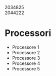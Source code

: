 2034825  
2044222

# Processori

* Processore 1
* Processore 2
* Processore 3
* Processore 4
* Processore 5